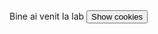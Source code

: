 <script> document.cookie = "session=test GDPR"; 
  document.cookie = "favorite_task=collect Data"; 
  function alertCookie() { alert(document.cookie); 
  } </script>
<body> Bine ai venit la lab <button onclick="alertCookie()">Show cookies</button> </body>

